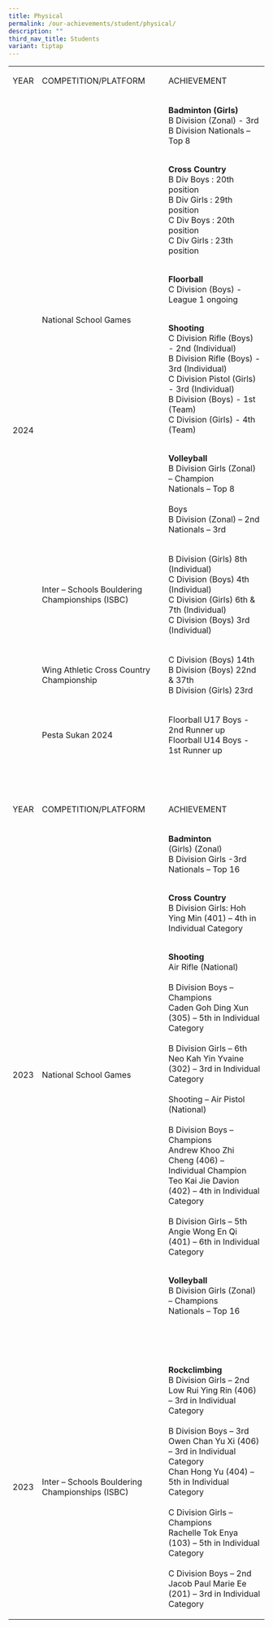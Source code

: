 ```yaml
---
title: Physical
permalink: /our-achievements/student/physical/
description: ""
third_nav_title: Students
variant: tiptap
---
```

<table style="minWidth: 75px">
<colgroup>
<col>
<col>
<col>
</colgroup>
<tbody>
<tr>
<td rowspan="1" colspan="1">
<p>YEAR</p>
</td>
<td rowspan="1" colspan="1">
<p>COMPETITION/PLATFORM</p>
</td>
<td rowspan="1" colspan="1">
<p>ACHIEVEMENT</p>
</td>
</tr>
<tr>
<td rowspan="32" colspan="1">
<p>2024</p>
</td>
<td rowspan="23" colspan="1">
<p>National School Games</p>
</td>
<td rowspan="23" colspan="1">
<p><strong>Badminton (Girls) </strong>
<br>B Division (Zonal) - 3rd
<br>B Division Nationals – Top 8</p>
<p>
<br><strong>Cross Country </strong>
<br>B Div Boys : 20th position
<br>B Div Girls : 29th position
<br>C Div Boys : 20th position
<br>C Div Girls : 23th position</p>
<p>
<br><strong>Floorball </strong>
<br>C Division (Boys) - League 1 ongoing</p>
<p>
<br><strong>Shooting </strong>
<br>C Division Rifle (Boys) - 2nd (Individual)
<br>B Division Rifle (Boys) - 3rd (Individual)
<br>C Division Pistol (Girls) - 3rd (Individual)
<br>B Division (Boys) - 1st (Team)
<br>C Division (Girls) - 4th (Team)</p>
<p>
<br><strong>Volleyball </strong>
<br>B Division Girls (Zonal) – Champion
<br>Nationals – Top 8
<br>
<br>Boys
<br>B Division (Zonal) – 2nd
<br>Nationals – 3rd</p>
</td>
</tr>
<tr></tr>
<tr></tr>
<tr></tr>
<tr></tr>
<tr></tr>
<tr></tr>
<tr></tr>
<tr></tr>
<tr></tr>
<tr></tr>
<tr></tr>
<tr></tr>
<tr></tr>
<tr></tr>
<tr></tr>
<tr></tr>
<tr></tr>
<tr></tr>
<tr></tr>
<tr></tr>
<tr></tr>
<tr></tr>
<tr>
<td rowspan="4" colspan="1">
<p>Inter – Schools Bouldering Championships (ISBC)</p>
</td>
<td rowspan="4" colspan="1">
<p>B Division (Girls) 8th (Individual)
<br>C Division (Boys) 4th (Individual)
<br>C Division (Girls) 6th &amp; 7th (Individual)
<br>C Division (Boys) 3rd (Individual)</p>
</td>
</tr>
<tr></tr>
<tr></tr>
<tr></tr>
<tr>
<td rowspan="3" colspan="1">
<p>Wing Athletic Cross Country Championship</p>
</td>
<td rowspan="3" colspan="1">
<p>C Division (Boys) 14th
<br>B Division (Boys) 22nd &amp; 37th
<br>B Division (Girls) 23rd</p>
</td>
</tr>
<tr></tr>
<tr></tr>
<tr>
<td rowspan="2" colspan="1">
<p>Pesta Sukan 2024</p>
</td>
<td rowspan="2" colspan="1">
<p>Floorball U17 Boys - 2nd Runner up
<br>Floorball U14 Boys - 1st Runner up</p>
</td>
</tr>
<tr></tr>
<tr>
<td rowspan="1" colspan="1">
<p>&nbsp;</p>
</td>
<td rowspan="1" colspan="1">
<p>&nbsp;</p>
</td>
<td rowspan="1" colspan="1">
<p>&nbsp;</p>
</td>
</tr>
<tr>
<td rowspan="1" colspan="1">
<p>YEAR</p>
</td>
<td rowspan="1" colspan="1">
<p>COMPETITION/PLATFORM</p>
</td>
<td rowspan="1" colspan="1">
<p>ACHIEVEMENT</p>
</td>
</tr>
<tr>
<td rowspan="25" colspan="1">
<p>2023</p>
</td>
<td rowspan="25" colspan="1">
<p>National School Games</p>
</td>
<td rowspan="25" colspan="1">
<p><strong>Badminton </strong>(Girls)&nbsp;(Zonal)
<br>B Division Girls -3rd
<br>Nationals – Top 16</p>
<p>
<br><strong>Cross Country</strong>
<br>B Division Girls: Hoh Ying Min (401) – 4th in Individual Category &nbsp;</p>
<p>
<br><strong>Shooting</strong>
<br>Air Rifle (National)
<br>
<br>B Division Boys – Champions
<br>Caden Goh Ding Xun (305) – 5th&nbsp;in Individual Category
<br>
<br>B Division Girls – 6th
<br>Neo Kah Yin Yvaine (302) – 3rd&nbsp;in Individual Category
<br>
<br>Shooting – Air Pistol (National)&nbsp; &nbsp; &nbsp; &nbsp; &nbsp; &nbsp;
&nbsp;&nbsp;
<br>
<br>B Division Boys – Champions&nbsp; &nbsp;
<br>Andrew Khoo Zhi Cheng (406) – Individual Champion
<br>Teo Kai Jie Davion (402) – 4th in Individual Category
<br>
<br>B Division Girls – 5th&nbsp; &nbsp;
<br>Angie Wong En Qi (401) – 6th in Individual Category &nbsp;</p>
<p>
<br><strong>Volleyball</strong>
<br>B Division Girls (Zonal) – Champions
<br>Nationals – Top 16</p>
</td>
</tr>
<tr></tr>
<tr></tr>
<tr></tr>
<tr></tr>
<tr></tr>
<tr></tr>
<tr></tr>
<tr></tr>
<tr></tr>
<tr></tr>
<tr></tr>
<tr></tr>
<tr></tr>
<tr></tr>
<tr></tr>
<tr></tr>
<tr></tr>
<tr></tr>
<tr></tr>
<tr></tr>
<tr></tr>
<tr></tr>
<tr></tr>
<tr></tr>
<tr>
<td rowspan="2" colspan="3">
<p>&nbsp;</p>
</td>
</tr>
<tr></tr>
<tr>
<td rowspan="13" colspan="1">
<p>2023</p>
</td>
<td rowspan="13" colspan="1">
<p>Inter – Schools Bouldering Championships (ISBC)</p>
</td>
<td rowspan="13" colspan="1">
<p><strong>Rockclimbing</strong>
<br>B Division Girls – 2nd
<br>Low Rui Ying Rin (406) – 3rd in Individual Category &nbsp;
<br>
<br>B Division Boys – 3rd
<br>Owen Chan Yu Xi (406) – 3rd in Individual Category
<br>Chan Hong Yu (404) – 5th in Individual Category
<br>
<br>C Division Girls – Champions
<br>Rachelle Tok Enya (103) – 5th in Individual Category &nbsp;
<br>
<br>C Division Boys – 2nd
<br>Jacob Paul Marie Ee (201) – 3rd in Individual Category &nbsp;</p>
</td>
</tr>
<tr></tr>
<tr></tr>
<tr></tr>
<tr></tr>
<tr></tr>
<tr></tr>
<tr></tr>
<tr></tr>
<tr></tr>
<tr></tr>
<tr></tr>
<tr></tr>
</tbody>
</table>
<p>
<br>
</p>
<p>
<br>
</p>
<p></p>